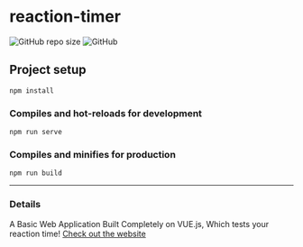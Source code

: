 # reaction-timer

![GitHub repo size](https://img.shields.io/github/repo-size/itzVort3x1/reaction-timer?style=plastic) ![GitHub](https://img.shields.io/github/license/itzVort3x1/reaction-timer?style=plastic)

## Project setup
```
npm install
```

### Compiles and hot-reloads for development
```
npm run serve
```

### Compiles and minifies for production
```
npm run build
```
---

### Details
A Basic Web Application Built Completely on VUE.js, Which tests your reaction time!
[Check out the website](https://itzvort3x1.github.io/)

